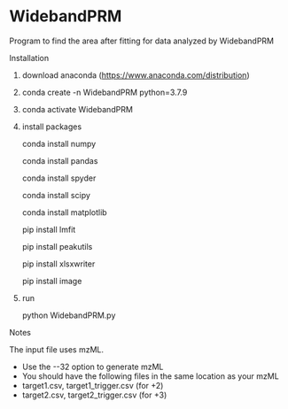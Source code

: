 # WidebandPRM

Program to find the area after fitting for data analyzed by WidebandPRM

Installation

1. download anaconda (https://www.anaconda.com/distribution)
2. conda create -n WidebandPRM python=3.7.9
3. conda activate WidebandPRM
4. install packages

     conda install numpy
   
     conda install pandas
   
     conda install spyder
   
     conda install scipy
   
     conda install matplotlib
   
     pip install lmfit
   
     pip install peakutils
   
     pip install xlsxwriter
   
     pip install image
   
   
6. run
 
   python WidebandPRM.py

Notes

The input file uses mzML.
- Use the --32 option to generate mzML
- You should have the following files in the same location as your mzML
- target1.csv, target1_trigger.csv (for +2)
- target2.csv, target2_trigger.csv (for +3)

